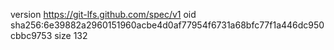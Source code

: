 version https://git-lfs.github.com/spec/v1
oid sha256:6e39882a2960151960acbe4d0af77954f6731a68bfc77f1a446dc950cbbc9753
size 132

